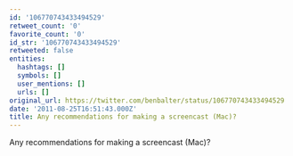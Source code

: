 ```yaml
---
id: '106770743433494529'
retweet_count: '0'
favorite_count: '0'
id_str: '106770743433494529'
retweeted: false
entities:
  hashtags: []
  symbols: []
  user_mentions: []
  urls: []
original_url: https://twitter.com/benbalter/status/106770743433494529
date: '2011-08-25T16:51:43.000Z'
title: Any recommendations for making a screencast (Mac)?
---
```


Any recommendations for making a screencast (Mac)?